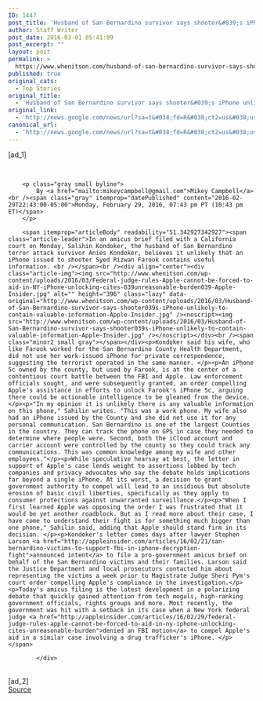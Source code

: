 ```yaml
---
ID: 1447
post_title: 'Husband of San Bernardino survivor says shooter&#039;s iPhone unlikely to contain valuable information &#8211; Apple Insider'
author: Staff Writer
post_date: 2016-03-01 05:41:09
post_excerpt: ""
layout: post
permalink: >
  https://www.whenitson.com/husband-of-san-bernardino-survivor-says-shooters-iphone-unlikely-to-contain-valuable-information-apple-insider/
published: true
original_cats:
  - Top Stories
original_title:
  - 'Husband of San Bernardino survivor says shooter&#039;s iPhone unlikely to contain valuable information - Apple Insider'
original_link:
  - 'http://news.google.com/news/url?sa=t&#038;fd=R&#038;ct2=us&#038;usg=AFQjCNGLbVE3hEkmiZiE-yQsfKypF5r_-A&#038;clid=c3a7d30bb8a4878e06b80cf16b898331&#038;cid=52779055487210&#038;ei=civVVqCqJsObhAGxv4G4Bg&#038;url=http://appleinsider.com/articles/16/02/29/husband-of-san-bernardino-survivor-says-shooters-iphone-unlikely-to-contain-valuable-information'
canonical_url:
  - 'http://news.google.com/news/url?sa=t&#038;fd=R&#038;ct2=us&#038;usg=AFQjCNGLbVE3hEkmiZiE-yQsfKypF5r_-A&#038;clid=c3a7d30bb8a4878e06b80cf16b898331&#038;cid=52779055487210&#038;ei=civVVqCqJsObhAGxv4G4Bg&#038;url=http://appleinsider.com/articles/16/02/29/husband-of-san-bernardino-survivor-says-shooters-iphone-unlikely-to-contain-valuable-information'
---
```

 [ad_1]
<br><div itemscope="" itemtype="http://schema.org/Article" readability="59.901440733464">
		<!-- font size selector, BEGIN -->
		<span class="cfix"> </span>
		

		
		

		<p class="gray small byline">
			By <a href="mailto:mikeycampbell@gmail.com">Mikey Campbell</a>			<br /><span class="gray" itemprop="datePublished" content="2016-02-29T22:43:00-05:00">Monday, February 29, 2016, 07:43 pm PT (10:43 pm ET)</span>
		</p>

		<span itemprop="articleBody" readability="51.342927342927"><span class="article-leader">In an amicus brief filed with a California court on Monday, Salihin Kondoker, the husband of San Bernardino terror attack survivor Anies Kondoker, believes it unlikely that an iPhone issued to shooter Syed Rizwan Farook contains useful information. <br /></span><br /><div align="center"><div class="article-img"><img src="http://www.whenitson.com/wp-content/uploads/2016/03/Federal-judge-rules-Apple-cannot-be-forced-to-aid-in-NY-iPhone-unlocking-cites-039unreasonable-burden039-Apple-Insider.jpg" alt="" height="396" class="lazy" data-original="http://www.whenitson.com/wp-content/uploads/2016/03/Husband-of-San-Bernardino-survivor-says-shooter039s-iPhone-unlikely-to-contain-valuable-information-Apple-Insider.jpg" /><noscript><img src="http://www.whenitson.com/wp-content/uploads/2016/03/Husband-of-San-Bernardino-survivor-says-shooter039s-iPhone-unlikely-to-contain-valuable-information-Apple-Insider.jpg" /></noscript></div><br /><span class="minor2 small gray"></span></div><p>Kondoker said his wife, who like Farook worked for the San Bernardino County Health Department, did not use her work-issued iPhone for private correspondence, suggesting the terrorist operated in the same manner. </p><p>An iPhone 5c owned by the county, but used by Farook, is at the center of a contentious court battle between the FBI and Apple. Law enforcement officials sought, and were subsequently granted, an order compelling Apple's assistance in efforts to unlock Farook's iPhone 5c, arguing there could be actionable intelligence to be gleaned from the device. </p><p>"In my opinion it is unlikely there is any valuable information on this phone," Sahilin writes. "This was a work phone. My wife also had an iPhone issued by the County and she did not use it for any personal communication. San Bernardino is one of the largest Counties in the country. They can track the phone on GPS in case they needed to determine where people were. Second, both the iCloud account and carrier account were controlled by the county so they could track any communications. This was common knowledge among my wife and other employees."</p><p>While speculative hearsay at best, the letter in support of Apple's case lends weight to assertions lobbed by tech companies and privacy advocates who say the debate holds implications far beyond a single iPhone. At its worst, a decision to grant government authority to compel will lead to an insidious but absolute erosion of basic civil liberties, specifically as they apply to consumer protections against unwarranted surveillance.</p><p>"When I first learned Apple was opposing the order I was frustrated that it would be yet another roadblock. But as I read more about their case, I have come to understand their fight is for something much bigger than one phone," Sahilin said, adding that Apple should stand firm in its decision. </p><p>Kondoker's letter comes days after lawyer Stephen Larson <a href="http://appleinsider.com/articles/16/02/21/san-bernardino-victims-to-support-fbi-in-iphone-decryption-fight">announced intent</a> to file a pro-government amicus brief on behalf of the San Bernardino victims and their families. Larson said the Justice Department and local prosecutors contacted him about representing the victims a week prior to Magistrate Judge Sheri Pym's court order compelling Apple's compliance in the investigation.</p><p>Today's amicus filing is the latest development in a polarizing debate that quickly gained attention from tech moguls, high-ranking government officials, rights groups and more. Most recently, the government was hit with a setback in its case when a New York federal judge <a href="http://appleinsider.com/articles/16/02/29/federal-judge-rules-apple-cannot-be-forced-to-aid-in-ny-iphone-unlocking-cites-unreasonable-burden">denied an FBI motion</a> to compel Apple's aid in a similar case involving a drug trafficker's iPhone. </p></span>
		
			</div>
<br>[ad_2]
<br><a href="http://news.google.com/news/url?sa=t&#038;fd=R&#038;ct2=us&#038;usg=AFQjCNGLbVE3hEkmiZiE-yQsfKypF5r_-A&#038;clid=c3a7d30bb8a4878e06b80cf16b898331&#038;cid=52779055487210&#038;ei=civVVqCqJsObhAGxv4G4Bg&#038;url=http://appleinsider.com/articles/16/02/29/husband-of-san-bernardino-survivor-says-shooters-iphone-unlikely-to-contain-valuable-information">Source </a>